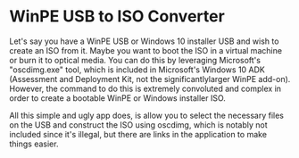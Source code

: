 # WinPE USB to ISO Converter
Let's say you have a WinPE USB or Windows 10 installer USB and wish to create an ISO from it. Maybe you want to boot the ISO in a virtual machine or burn it to
optical media. You can do this by leveraging Microsoft's "oscdimg.exe" tool, which is included in Microsoft's Windows 10 ADK (Assessment and Deployment Kit, not the
significantlylarger WinPE add-on). However, the command to do this is extremely convoluted and complex in order to create a bootable WinPE or Windows installer ISO.

All this simple and ugly app does, is allow you to select the necessary files on the USB and construct the ISO using oscdimg, which is notably not included since it's
illegal, but there are links in the application to make things easier.
